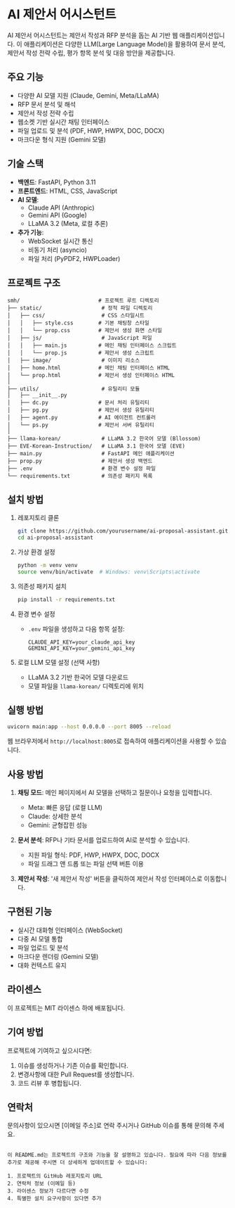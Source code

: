 # AI 제안서 어시스턴트

AI 제안서 어시스턴트는 제안서 작성과 RFP 분석을 돕는 AI 기반 웹 애플리케이션입니다. 이 애플리케이션은 다양한 LLM(Large Language Model)을 활용하여 문서 분석, 제안서 작성 전략 수립, 평가 항목 분석 및 대응 방안을 제공합니다.

## 주요 기능

- 다양한 AI 모델 지원 (Claude, Gemini, Meta/LLaMA)
- RFP 문서 분석 및 해석
- 제안서 작성 전략 수립
- 웹소켓 기반 실시간 채팅 인터페이스
- 파일 업로드 및 분석 (PDF, HWP, HWPX, DOC, DOCX)
- 마크다운 형식 지원 (Gemini 모델)

## 기술 스택

- **백엔드**: FastAPI, Python 3.11
- **프론트엔드**: HTML, CSS, JavaScript
- **AI 모델**:
  - Claude API (Anthropic)
  - Gemini API (Google)
  - LLaMA 3.2 (Meta, 로컬 추론)
- **추가 기능**:
  - WebSocket 실시간 통신
  - 비동기 처리 (asyncio)
  - 파일 처리 (PyPDF2, HWPLoader)

## 프로젝트 구조

```
smh/                         # 프로젝트 루트 디렉토리
├── static/                   # 정적 파일 디렉토리
│   ├── css/                  # CSS 스타일시트
│   │   ├── style.css        # 기본 채팅창 스타일
│   │   └── prop.css         # 제안서 생성 화면 스타일
│   ├── js/                   # JavaScript 파일
│   │   ├── main.js          # 메인 채팅 인터페이스 스크립트
│   │   └── prop.js          # 제안서 생성 스크립트
│   ├── image/                # 이미지 리소스
│   ├── home.html            # 메인 채팅 인터페이스 HTML
│   └── prop.html            # 제안서 생성 인터페이스 HTML
│
├── utils/                    # 유틸리티 모듈
│   ├── __init__.py
│   ├── dc.py                # 문서 처리 유틸리티
│   ├── pg.py                # 제안서 생성 유틸리티
│   ├── agent.py             # AI 에이전트 컨트롤러
│   └── ps.py                # 제안서 서버 유틸리티
│
├── llama-korean/             # LLaMA 3.2 한국어 모델 (Bllossom)
├── EVE-Korean-Instruction/   # LLaMA 3.1 한국어 모델 (EVE)
├── main.py                   # FastAPI 메인 애플리케이션
├── prop.py                   # 제안서 생성 백엔드
├── .env                      # 환경 변수 설정 파일
└── requirements.txt          # 의존성 패키지 목록
```

## 설치 방법

1. 레포지토리 클론
   ```bash
   git clone https://github.com/yourusername/ai-proposal-assistant.git
   cd ai-proposal-assistant
   ```

2. 가상 환경 설정
   ```bash
   python -m venv venv
   source venv/bin/activate  # Windows: venv\Scripts\activate
   ```

3. 의존성 패키지 설치
   ```bash
   pip install -r requirements.txt
   ```

4. 환경 변수 설정
   - `.env` 파일을 생성하고 다음 항목 설정:
     ```
     CLAUDE_API_KEY=your_claude_api_key
     GEMINI_API_KEY=your_gemini_api_key
     ```

5. 로컬 LLM 모델 설정 (선택 사항)
   - LLaMA 3.2 기반 한국어 모델 다운로드
   - 모델 파일을 `llama-korean/` 디렉토리에 위치

## 실행 방법

```bash
uvicorn main:app --host 0.0.0.0 --port 8005 --reload
```

웹 브라우저에서 `http://localhost:8005`로 접속하여 애플리케이션을 사용할 수 있습니다.

## 사용 방법

1. **채팅 모드**: 메인 페이지에서 AI 모델을 선택하고 질문이나 요청을 입력합니다.
   - Meta: 빠른 응답 (로컬 LLM)
   - Claude: 상세한 분석
   - Gemini: 균형잡힌 성능

2. **문서 분석**: RFP나 기타 문서를 업로드하여 AI로 분석할 수 있습니다.
   - 지원 파일 형식: PDF, HWP, HWPX, DOC, DOCX
   - 파일 드래그 앤 드롭 또는 파일 선택 버튼 이용

3. **제안서 작성**: '새 제안서 작성' 버튼을 클릭하여 제안서 작성 인터페이스로 이동합니다.

## 구현된 기능

- 실시간 대화형 인터페이스 (WebSocket)
- 다중 AI 모델 통합
- 파일 업로드 및 분석
- 마크다운 렌더링 (Gemini 모델)
- 대화 컨텍스트 유지

## 라이센스

이 프로젝트는 MIT 라이센스 하에 배포됩니다.

## 기여 방법

프로젝트에 기여하고 싶으시다면:
1. 이슈를 생성하거나 기존 이슈를 확인합니다.
2. 변경사항에 대한 Pull Request를 생성합니다.
3. 코드 리뷰 후 병합됩니다.

## 연락처

문의사항이 있으시면 [이메일 주소]로 연락 주시거나 GitHub 이슈를 통해 문의해 주세요.
```

이 README.md는 프로젝트의 구조와 기능을 잘 설명하고 있습니다. 필요에 따라 다음 정보를 추가로 제공해 주시면 더 상세하게 업데이트할 수 있습니다:

1. 프로젝트의 GitHub 레포지토리 URL
2. 연락처 정보 (이메일 등)
3. 라이센스 정보가 다르다면 수정
4. 특별한 설치 요구사항이 있다면 추가
